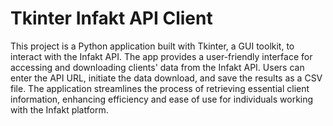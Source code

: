 # Tkinter Infakt API Client
This project is a Python application built with Tkinter, a GUI toolkit, to interact with the Infakt API. The app provides a user-friendly interface for accessing and downloading clients' data from the Infakt API. Users can enter the API URL, initiate the data download, and save the results as a CSV file. The application streamlines the process of retrieving essential client information, enhancing efficiency and ease of use for individuals working with the Infakt platform.
